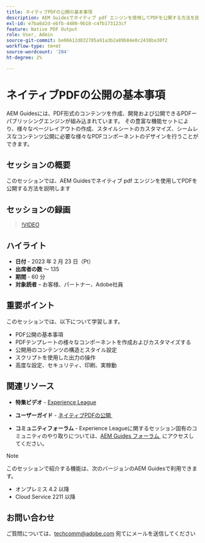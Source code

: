 ```yaml
---
title: ネイティブPDFの公開の基本事項
description: AEM Guidesでネイティブ pdf エンジンを使用してPDFを公開する方法を説明します。
exl-id: e7ba6d2d-ebfb-4400-9b10-c4fb173123cf
feature: Native PDF Output
role: User, Admin
source-git-commit: be06612d832785a91a3b2a89b84e0c2438ba30f2
workflow-type: tm+mt
source-wordcount: '204'
ht-degree: 2%

---
```


# ネイティブPDFの公開の基本事項

AEM Guidesには、PDF形式のコンテンツを作成、開発および公開できるPDFーパブリッシングエンジンが組み込まれています。 その豊富な機能セットにより、様々なページレイアウトの作成、スタイルシートのカスタマイズ、シームレスなコンテンツ公開に必要な様々なPDFコンポーネントのデザインを行うことができます。

## セッションの概要

このセッションでは、AEM Guidesでネイティブ pdf エンジンを使用してPDFを公開する方法を説明します

## セッションの録画

>[!VIDEO](https://video.tv.adobe.com/v/3416076/native-pdf?quality=12&learn=on)

## ハイライト

- **日付** - 2023 年 2 月 23 日（Pt）
- **出席者の数** ～ 135
- **期間** - 60 分
- **対象読者** – お客様、パートナー、Adobe社員

## 重要ポイント

このセッションでは、以下について学習します。
- PDF公開の基本事項
- PDFテンプレートの様々なコンポーネントを作成およびカスタマイズする
- 公開用のコンテンツの構造とスタイル設定
- スクリプトを使用した出力の操作
- 高度な設定、セキュリティ、印刷、実稼動

## 関連リソース

- **特集ビデオ** - [Experience League](https://experienceleague.adobe.com/docs/experience-manager-guides-learn/videos/advanced-user-guide/overview.html?lang=ja)

- **ユーザーガイド** - [&#x200B; ネイティブPDFの公開 &#x200B;](https://experienceleague.adobe.com/docs/experience-manager-guides-learn/tutorials/configuring/config-native-pdf-publish/pdf-template.html?lang=en)

- **コミュニティフォーラム** - Experience Leagueに関するセッション固有のコミュニティのやり取りについては、[AEM Guides フォーラム &#x200B;](https://experienceleaguecommunities.adobe.com/t5/experience-manager-guides/bd-p/xml-documentation-discussions?profile.language=ja) にアクセスしてください。

>[!NOTE]
>
> このセッションで紹介する機能は、次のバージョンのAEM Guidesで利用できます。
> - オンプレミス 4.2 以降
> - Cloud Service 2211 以降

## お問い合わせ

ご質問については、<techcomm@adobe.com> 宛てにメールを送信してください

